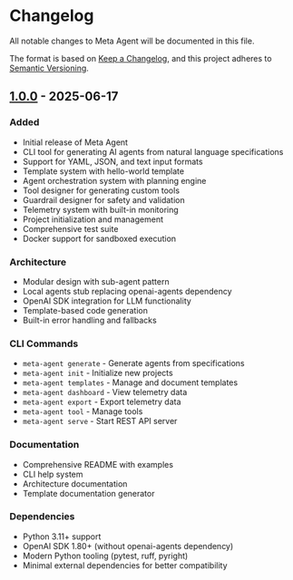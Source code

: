 # Changelog

All notable changes to Meta Agent will be documented in this file.

The format is based on [Keep a Changelog](https://keepachangelog.com/en/1.0.0/),
and this project adheres to [Semantic Versioning](https://semver.org/spec/v2.0.0.html).

## [1.0.0] - 2025-06-17

### Added
- Initial release of Meta Agent
- CLI tool for generating AI agents from natural language specifications
- Support for YAML, JSON, and text input formats
- Template system with hello-world template
- Agent orchestration system with planning engine
- Tool designer for generating custom tools
- Guardrail designer for safety and validation
- Telemetry system with built-in monitoring
- Project initialization and management
- Comprehensive test suite
- Docker support for sandboxed execution

### Architecture
- Modular design with sub-agent pattern
- Local agents stub replacing openai-agents dependency
- OpenAI SDK integration for LLM functionality
- Template-based code generation
- Built-in error handling and fallbacks

### CLI Commands
- `meta-agent generate` - Generate agents from specifications
- `meta-agent init` - Initialize new projects
- `meta-agent templates` - Manage and document templates
- `meta-agent dashboard` - View telemetry data
- `meta-agent export` - Export telemetry data
- `meta-agent tool` - Manage tools
- `meta-agent serve` - Start REST API server

### Documentation
- Comprehensive README with examples
- CLI help system
- Architecture documentation
- Template documentation generator

### Dependencies
- Python 3.11+ support
- OpenAI SDK 1.80+ (without openai-agents dependency)
- Modern Python tooling (pytest, ruff, pyright)
- Minimal external dependencies for better compatibility

[1.0.0]: https://github.com/DannyMac180/meta-agent/releases/tag/v1.0.0